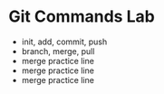 # Git Commands Lab
- init, add, commit, push
- branch, merge, pull
- merge practice line
- merge practice line
- merge practice line
